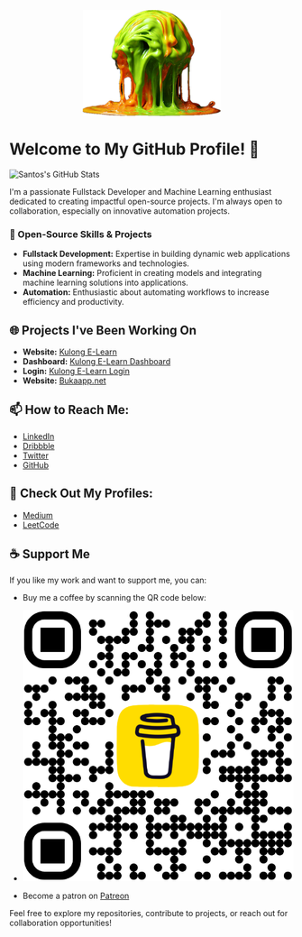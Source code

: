 <p align="center" style="width:100%!important;height:auto !important;">
  <img src="https://github.com/HipsterSantos/HipsterSantos/blob/main/now.png" alt="Cover Image"         height="188px" width="245px">
</p>


# Welcome to My GitHub Profile! 👋

![Santos's GitHub Stats](https://github-readme-stats.vercel.app/api?username=HipsterSantos&count_private=true&show_icons=true&theme=algolia)

I'm a passionate Fullstack Developer and Machine Learning enthusiast dedicated to creating impactful open-source projects. I'm always open to collaboration, especially on innovative automation projects.

### 🚀 Open-Source Skills & Projects

- **Fullstack Development:** Expertise in building dynamic web applications using modern frameworks and technologies.
- **Machine Learning:** Proficient in creating models and integrating machine learning solutions into applications.
- **Automation:** Enthusiastic about automating workflows to increase efficiency and productivity.

## 🌐 Projects I've Been Working On

- **Website:** [Kulong E-Learn](https://kulong-e-learn.vercel.app)
- **Dashboard:** [Kulong E-Learn Dashboard](https://kulong-e-learn.vercel.app/dashboard)
- **Login:** [Kulong E-Learn Login](https://kulong-e-learn.vercel.app/login)
- **Website:** [Bukaapp.net](https://bukaapp.ent)

## 📫 How to Reach Me:
- [LinkedIn](https://www.linkedin.com/in/santos-ferreira-679b7918a)
- [Dribbble](https://dribbble.com/hipster-santos)
- [Twitter](https://twitter.com/SantosFefe4)
- [GitHub](https://github.com/HipsterSantos)

## 📜 Check Out My Profiles:
- [Medium](https://medium.com/@funnymous43)
- [LeetCode](https://leetcode.com/u/hipster-santos/)

## ☕ Support Me
If you like my work and want to support me, you can:
- Buy me a coffee by scanning the QR code below:
- [Buy  me a coffee]: (https://buymeacoffee.com/santoscampj)

  ![Buy me a coffee](https://github.com/HipsterSantos/HipsterSantos/blob/main/bmc_qr.png)
- Become a patron on [Patreon](https://patreon.com/devhipster)

Feel free to explore my repositories, contribute to projects, or reach out for collaboration opportunities!
